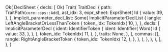 Ok(
    DeclSheet {
        decls: [
            Ok(
                Trait(
                    TraitDecl {
                        path: TraitPath(`core::ops::Add`),
                        ast_idx: 3,
                        expr_sheet: ExprSheet(
                            Id {
                                value: 39,
                            },
                        ),
                        implicit_parameter_decl_list: Some(
                            ImplicitParameterDeclList {
                                langle: LeftAngleBracketOrLessThanToken {
                                    token_idx: TokenIdx(
                                        10,
                                    ),
                                },
                                decls: [
                                    ImplicitParameterDecl {
                                        ident: IdentifierToken {
                                            ident: Identifier(
                                                Word(
                                                    Id {
                                                        value: 33,
                                                    },
                                                ),
                                            ),
                                            token_idx: TokenIdx(
                                                11,
                                            ),
                                        },
                                        traits: None,
                                    },
                                ],
                                commas: [],
                                rangle: RightAngleBracketToken {
                                    token_idx: TokenIdx(
                                        12,
                                    ),
                                },
                            },
                        ),
                    },
                ),
            ),
        ],
    },
)